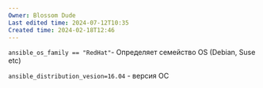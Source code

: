 ```yaml
---
Owner: Blossom Dude
Last edited time: 2024-07-12T10:35
Created time: 2024-02-18T12:46
---
```

`ansible_os_family == "RedHat"`- Определяет семейство OS (Debian, Suse etc)

`ansible_distribution_vesion=16.04` - версия ОС

